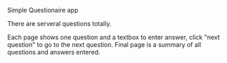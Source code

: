 Simple Questionaire app

There are serveral questions totally.

Each page shows one question and a textbox to enter answer, click "next question" to go to the next question. 
Final page is a summary of all questions and answers entered.
